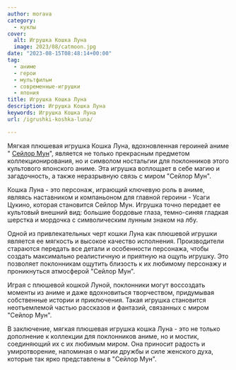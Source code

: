 ```yaml
---
author: morava
category:
  - куклы
cover:
  alt: Игрушка Кошка Луна
  image: 2023/08/catmoon.jpg
date: "2023-08-15T08:48:14+00:00"
tag:
  - аниме
  - герои
  - мультфильм
  - современные-игрушки
  - япония
title: Игрушка Кошка Луна
description: Игрушка Кошка Луна
keywords: Игрушка Кошка Луна
url: /igrushki-koshka-luna/

---
```

Мягкая плюшевая игрушка Кошка Луна, вдохновленная героиней аниме " [Сейлор Мун](https://www.adora.ru/igrushki-sejlor-mun/233/)", является не только прекрасным предметом коллекционирования, но и символом ностальгии для поклонников этого культового японского аниме. Эта игрушка воплощает в себе магию и загадочность, а также неразрывную связь с миром "Сейлор Мун".

Кошка Луна \- это персонаж, играющий ключевую роль в аниме, являясь наставником и компаньоном для главной героини \- Усаги Цукино, которая становится Сейлор Мун. Игрушка точно передает ее культовый внешний вид: большие бордовые глаза, темно-синяя гладкая шерстка и мордочка с символическим лунным знаком на лбу.

Одной из привлекательных черт кошки Луна как плюшевой игрушки является ее мягкость и высокое качество исполнения. Производители стараются передать все детали и особенности персонажа, чтобы создать максимально реалистичную и приятную на ощупь игрушку. Это позволяет поклонникам ощутить близость к их любимому персонажу и проникнуться атмосферой "Сейлор Мун".

Играя с плюшевой кошкой Луной, поклонники могут воссоздать моменты из аниме и даже вдохновиться творчеством, придумывая собственные истории и приключения. Такая игрушка становится неотъемлемой частью рассказов и фантазий, связанных с миром "Сейлор Мун".

В заключение, мягкая плюшевая игрушка кошка Луна \- это не только дополнение к коллекции для поклонников аниме, но и мостик, соединяющий их с их любимым миром. Она приносит радость и умиротворение, напоминая о магии дружбы и силе женского духа, которые так ярко представлены в "Сейлор Мун".
